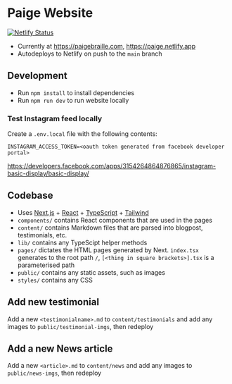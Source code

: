 # Paige Website

[![Netlify Status](https://api.netlify.com/api/v1/badges/0a277fe1-cde2-4001-b2e5-690cec1aaf81/deploy-status)](https://app.netlify.com/sites/paige/deploys)

- Currently at https://paigebraille.com, https://paige.netlify.app
- Autodeploys to Netlify on push to the `main` branch

## Development

- Run `npm install` to install dependencies
- Run `npm run dev` to run website locally

### Test Instagram feed locally

Create a `.env.local` file with the following contents:

```
INSTAGRAM_ACCESS_TOKEN=<oauth token generated from facebook developer portal>
```

https://developers.facebook.com/apps/3154264864876865/instagram-basic-display/basic-display/

## Codebase

- Uses [Next.js](https://nextjs.org/) + [React](https://reactjs.org) + [TypeScript](https://www.typescriptlang.org) + [Tailwind](https://tailwindcss.com)
- `components/` contains React components that are used in the pages
- `content/` contains Markdown files that are parsed into blogpost, testimonials, etc. 
- `lib/` contains any TypeScipt helper methods
- `pages/` dictates the HTML pages generated by Next. `index.tsx` generates to the root path `/`, `[<thing in square brackets>].tsx` is a parameterised path
- `public/` contains any static assets, such as images
- `styles/` contains any CSS

## Add new testimonial

Add a new `<testimonialname>.md` to `content/testimonials` and add any images to `public/testimonial-imgs`, then redeploy

## Add a new News article

Add a new `<article>.md` to `content/news` and add any images to `public/news-imgs`, then redeploy


